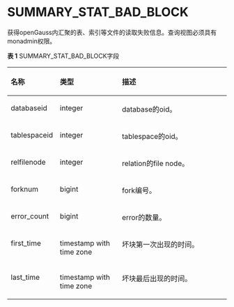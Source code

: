 # SUMMARY\_STAT\_BAD\_BLOCK<a name="ZH-CN_TOPIC_0245374717"></a>

获得openGauss内汇聚的表、索引等文件的读取失败信息。查询视图必须具有monadmin权限。

**表 1**  SUMMARY\_STAT\_BAD\_BLOCK字段

<a name="zh-cn_topic_0237122613_table6228201714131"></a>
<table><thead align="left"><tr id="zh-cn_topic_0237122613_row183151917191320"><th class="cellrowborder" valign="top" width="18.61%" id="mcps1.2.4.1.1"><p id="zh-cn_topic_0237122613_p1031561710138"><a name="zh-cn_topic_0237122613_p1031561710138"></a><a name="zh-cn_topic_0237122613_p1031561710138"></a><strong id="zh-cn_topic_0237122613_b7315151717138"><a name="zh-cn_topic_0237122613_b7315151717138"></a><a name="zh-cn_topic_0237122613_b7315151717138"></a>名称</strong></p>
</th>
<th class="cellrowborder" valign="top" width="29.21%" id="mcps1.2.4.1.2"><p id="zh-cn_topic_0237122613_p13316191771318"><a name="zh-cn_topic_0237122613_p13316191771318"></a><a name="zh-cn_topic_0237122613_p13316191771318"></a><strong id="zh-cn_topic_0237122613_b231619173134"><a name="zh-cn_topic_0237122613_b231619173134"></a><a name="zh-cn_topic_0237122613_b231619173134"></a>类型</strong></p>
</th>
<th class="cellrowborder" valign="top" width="52.18000000000001%" id="mcps1.2.4.1.3"><p id="zh-cn_topic_0237122613_p33161917121314"><a name="zh-cn_topic_0237122613_p33161917121314"></a><a name="zh-cn_topic_0237122613_p33161917121314"></a><strong id="zh-cn_topic_0237122613_b23161617111319"><a name="zh-cn_topic_0237122613_b23161617111319"></a><a name="zh-cn_topic_0237122613_b23161617111319"></a>描述</strong></p>
</th>
</tr>
</thead>
<tbody><tr id="zh-cn_topic_0237122613_row331691710138"><td class="cellrowborder" valign="top" width="18.61%" headers="mcps1.2.4.1.1 "><p id="zh-cn_topic_0237122613_p331611716136"><a name="zh-cn_topic_0237122613_p331611716136"></a><a name="zh-cn_topic_0237122613_p331611716136"></a>databaseid</p>
</td>
<td class="cellrowborder" valign="top" width="29.21%" headers="mcps1.2.4.1.2 "><p id="zh-cn_topic_0237122613_p143161917121319"><a name="zh-cn_topic_0237122613_p143161917121319"></a><a name="zh-cn_topic_0237122613_p143161917121319"></a>integer</p>
</td>
<td class="cellrowborder" valign="top" width="52.18000000000001%" headers="mcps1.2.4.1.3 "><p id="zh-cn_topic_0237122613_p18317171717139"><a name="zh-cn_topic_0237122613_p18317171717139"></a><a name="zh-cn_topic_0237122613_p18317171717139"></a>database的oid。</p>
</td>
</tr>
<tr id="zh-cn_topic_0237122613_row6317131761319"><td class="cellrowborder" valign="top" width="18.61%" headers="mcps1.2.4.1.1 "><p id="zh-cn_topic_0237122613_p63171817101313"><a name="zh-cn_topic_0237122613_p63171817101313"></a><a name="zh-cn_topic_0237122613_p63171817101313"></a>tablespaceid</p>
</td>
<td class="cellrowborder" valign="top" width="29.21%" headers="mcps1.2.4.1.2 "><p id="zh-cn_topic_0237122613_p12317121771319"><a name="zh-cn_topic_0237122613_p12317121771319"></a><a name="zh-cn_topic_0237122613_p12317121771319"></a>integer</p>
</td>
<td class="cellrowborder" valign="top" width="52.18000000000001%" headers="mcps1.2.4.1.3 "><p id="zh-cn_topic_0237122613_p1731721714131"><a name="zh-cn_topic_0237122613_p1731721714131"></a><a name="zh-cn_topic_0237122613_p1731721714131"></a>tablespace的oid。</p>
</td>
</tr>
<tr id="zh-cn_topic_0237122613_row3317517181315"><td class="cellrowborder" valign="top" width="18.61%" headers="mcps1.2.4.1.1 "><p id="zh-cn_topic_0237122613_p1031761761314"><a name="zh-cn_topic_0237122613_p1031761761314"></a><a name="zh-cn_topic_0237122613_p1031761761314"></a>relfilenode</p>
</td>
<td class="cellrowborder" valign="top" width="29.21%" headers="mcps1.2.4.1.2 "><p id="zh-cn_topic_0237122613_p11318161719137"><a name="zh-cn_topic_0237122613_p11318161719137"></a><a name="zh-cn_topic_0237122613_p11318161719137"></a>integer</p>
</td>
<td class="cellrowborder" valign="top" width="52.18000000000001%" headers="mcps1.2.4.1.3 "><p id="zh-cn_topic_0237122613_p55571710175414"><a name="zh-cn_topic_0237122613_p55571710175414"></a><a name="zh-cn_topic_0237122613_p55571710175414"></a>relation的file node。</p>
</td>
</tr>
<tr id="zh-cn_topic_0237122613_row2031812175136"><td class="cellrowborder" valign="top" width="18.61%" headers="mcps1.2.4.1.1 "><p id="zh-cn_topic_0237122613_p43181317101318"><a name="zh-cn_topic_0237122613_p43181317101318"></a><a name="zh-cn_topic_0237122613_p43181317101318"></a>forknum</p>
</td>
<td class="cellrowborder" valign="top" width="29.21%" headers="mcps1.2.4.1.2 "><p id="zh-cn_topic_0237122613_p531851715134"><a name="zh-cn_topic_0237122613_p531851715134"></a><a name="zh-cn_topic_0237122613_p531851715134"></a>bigint</p>
</td>
<td class="cellrowborder" valign="top" width="52.18000000000001%" headers="mcps1.2.4.1.3 "><p id="zh-cn_topic_0237122613_p13318141719131"><a name="zh-cn_topic_0237122613_p13318141719131"></a><a name="zh-cn_topic_0237122613_p13318141719131"></a>fork编号。</p>
</td>
</tr>
<tr id="zh-cn_topic_0237122613_row103181617201320"><td class="cellrowborder" valign="top" width="18.61%" headers="mcps1.2.4.1.1 "><p id="zh-cn_topic_0237122613_p20319117191312"><a name="zh-cn_topic_0237122613_p20319117191312"></a><a name="zh-cn_topic_0237122613_p20319117191312"></a>error_count</p>
</td>
<td class="cellrowborder" valign="top" width="29.21%" headers="mcps1.2.4.1.2 "><p id="zh-cn_topic_0237122613_p33191017161319"><a name="zh-cn_topic_0237122613_p33191017161319"></a><a name="zh-cn_topic_0237122613_p33191017161319"></a>bigint</p>
</td>
<td class="cellrowborder" valign="top" width="52.18000000000001%" headers="mcps1.2.4.1.3 "><p id="zh-cn_topic_0237122613_p9319717131318"><a name="zh-cn_topic_0237122613_p9319717131318"></a><a name="zh-cn_topic_0237122613_p9319717131318"></a>error的数量。</p>
</td>
</tr>
<tr id="zh-cn_topic_0237122613_row5319161761316"><td class="cellrowborder" valign="top" width="18.61%" headers="mcps1.2.4.1.1 "><p id="zh-cn_topic_0237122613_p1131971771317"><a name="zh-cn_topic_0237122613_p1131971771317"></a><a name="zh-cn_topic_0237122613_p1131971771317"></a>first_time</p>
</td>
<td class="cellrowborder" valign="top" width="29.21%" headers="mcps1.2.4.1.2 "><p id="zh-cn_topic_0237122613_p8319131731314"><a name="zh-cn_topic_0237122613_p8319131731314"></a><a name="zh-cn_topic_0237122613_p8319131731314"></a>timestamp with time zone</p>
</td>
<td class="cellrowborder" valign="top" width="52.18000000000001%" headers="mcps1.2.4.1.3 "><p id="zh-cn_topic_0237122613_p2320171715139"><a name="zh-cn_topic_0237122613_p2320171715139"></a><a name="zh-cn_topic_0237122613_p2320171715139"></a>坏块第一次出现的时间。</p>
</td>
</tr>
<tr id="zh-cn_topic_0237122613_row2320217151316"><td class="cellrowborder" valign="top" width="18.61%" headers="mcps1.2.4.1.1 "><p id="zh-cn_topic_0237122613_p232061731311"><a name="zh-cn_topic_0237122613_p232061731311"></a><a name="zh-cn_topic_0237122613_p232061731311"></a>last_time</p>
</td>
<td class="cellrowborder" valign="top" width="29.21%" headers="mcps1.2.4.1.2 "><p id="zh-cn_topic_0237122613_p6320171719135"><a name="zh-cn_topic_0237122613_p6320171719135"></a><a name="zh-cn_topic_0237122613_p6320171719135"></a>timestamp with time zone</p>
</td>
<td class="cellrowborder" valign="top" width="52.18000000000001%" headers="mcps1.2.4.1.3 "><p id="zh-cn_topic_0237122613_p532021714138"><a name="zh-cn_topic_0237122613_p532021714138"></a><a name="zh-cn_topic_0237122613_p532021714138"></a>坏块最后出现的时间。</p>
</td>
</tr>
</tbody>
</table>

